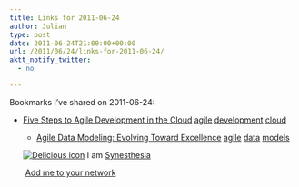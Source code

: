 ```yaml
---
title: Links for 2011-06-24
author: Julian
type: post
date: 2011-06-24T21:00:00+00:00
url: /2011/06/24/links-for-2011-06-24/
aktt_notify_twitter:
  - no

---
```

Bookmarks I&#8217;ve shared on 2011-06-24:

  * [Five Steps to Agile Development in the Cloud][1] 
    [agile][2] [development][3] [cloud][4] </li> 
    
      * [Agile Data Modeling: Evolving Toward Excellence][5] 
        [agile][2] [data][6] [models][7] </li> </ul> 
        
        <p class="deliciouslink">
          <a href="http://del.icio.us/synesthesia" title="See all my bookmarks on del.icio.us"><img src="https://www.synesthesia.co.uk/images/deliciousicon.jpg" alt="Delicious icon" /></a>&nbsp;I am <a href="http://del.icio.us/synesthesia" title="See all my bookmarks on del.icio.us">Synesthesia</a>
        </p>
        
        <p class="deliciouslink">
          <a href="http://del.icio.us/network?add=synesthesia" title="Add me to your del.icio.us network"><img src="https://www.synesthesia.co.uk/images/add.gif" alt="" /></a>&nbsp;<a href="http://del.icio.us/network?add=synesthesia" title="Add me to your del.icio.us network">Add me to your network</a>
        </p>

 [1]: http://www.devx.com/enterprise/Article/47031?trk=DXRSS_
 [2]: http://www.delicious.com/synesthesia/agile
 [3]: http://www.delicious.com/synesthesia/development
 [4]: http://www.delicious.com/synesthesia/cloud
 [5]: http://tdwi.org/articles/2011/06/22/agile-data-modeling.aspx
 [6]: http://www.delicious.com/synesthesia/data
 [7]: http://www.delicious.com/synesthesia/models